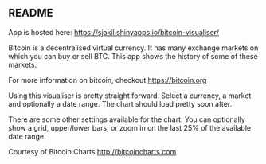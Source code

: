 ## README

App is hosted here: <https://sjakil.shinyapps.io/bitcoin-visualiser/>

Bitcoin is a decentralised virtual currency. It has many exchange markets on which you can buy or sell BTC. This app shows the history of some of these markets.

For more information on bitcoin, checkout <https://bitcoin.org>

Using this visualiser is pretty straight forward. Select a currency, a market and optionally a date range. The chart should load pretty soon after.

There are some other settings available for the chart. You can optionally show a grid, upper/lower bars, or zoom in on the last 25% of the available date range.

Courtesy of Bitcoin Charts <http://bitcoincharts.com>
